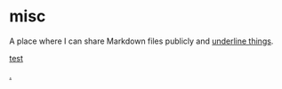 # misc
A place where I can share Markdown files publicly and <ins>underline things</ins>.

[test](test/test.md)

[.](test/test.md)

